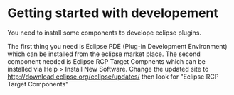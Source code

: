 # Getting started with developement
You need to install some components to develope eclipse plugins.

The first thing you need is Eclipse PDE (Plug-in Development Environment) which
can be installed from the eclipse market place. The second component needed is
Eclipse RCP Target Compnents which can be installed via Help > Install New
Software. Change the updated site to
http://download.eclipse.org/eclipse/updates/<your version> then look for
"Eclipse RCP Target Components"
